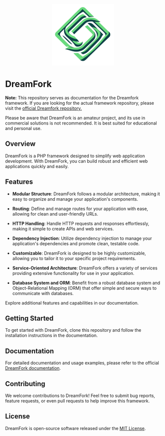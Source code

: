 <p align="center"><a href="https://dreamfork.dream-speak.pl" target="_blank"><img src="https://raw.githubusercontent.com/PiciuU/DreamFork-PHP-Framework/af10e176afad1dab39f368689a5448069a3532f7/resources/icons/logo.svg" width="200" alt="Dreamfork Logo"></a></p>

 # DreamFork

**Note:** This repository serves as documentation for the Dreamfork framework. If you are looking for the actual framework repository, please visit the [official Dreamfork repository.](https://github.com/PiciuU/DreamFork-PHP-Framework)

Please be aware that DreamFork is an amateur project, and its use in commercial solutions is not recommended. It is best suited for educational and personal use.

## Overview

DreamFork is a PHP framework designed to simplify web application development. With DreamFork, you can build robust and efficient web applications quickly and easily.

## Features

- **Modular Structure**: DreamFork follows a modular architecture, making it easy to organize and manage your application's components.

- **Routing**: Define and manage routes for your application with ease, allowing for clean and user-friendly URLs.

- **HTTP Handling**: Handle HTTP requests and responses effortlessly, making it simple to create APIs and web services.

- **Dependency Injection**: Utilize dependency injection to manage your application's dependencies and promote clean, testable code.

- **Customizable**: DreamFork is designed to be highly customizable, allowing you to tailor it to your specific project requirements.

- **Service-Oriented Architecture**: DreamFork offers a variety of services providing extensive functionality for use in your application.

- **Database System and ORM**: Benefit from a robust database system and Object-Relational Mapping (ORM) that offer simple and secure ways to communicate with databases.

Explore additional features and capabilities in our documentation.

## Getting Started

To get started with DreamFork, clone this repository and follow the installation instructions in the documentation.

## Documentation

For detailed documentation and usage examples, please refer to the official [DreamFork documentation](https://dreamfork.dream-speak.pl/docs/).

## Contributing

We welcome contributions to DreamFork! Feel free to submit bug reports, feature requests, or even pull requests to help improve this framework.

## License

DreamFork is open-source software released under the [MIT License](https://opensource.org/license/mit/).
